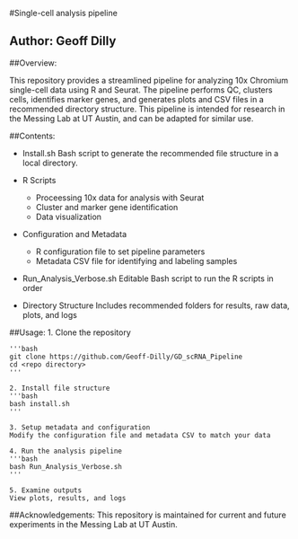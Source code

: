 #Single-cell analysis pipeline 

## Author: Geoff Dilly

##Overview:

This repository provides a streamlined pipeline for analyzing 10x Chromium single-cell data using R and Seurat. The pipeline performs QC, clusters cells, identifies marker genes, and generates plots and CSV files in a recommended directory structure. This pipeline is intended for research in the Messing Lab at UT Austin, and can be adapted for similar use. 

##Contents:

- Install.sh
	Bash script to generate the recommended file structure in a local directory. 

- R Scripts
	- Proceessing 10x data for analysis with Seurat
	- Cluster and marker gene identification  
	- Data visualization

- Configuration and Metadata
	- R configuration file to set pipeline parameters
	- Metadata CSV file for identifying and labeling samples

- Run_Analysis_Verbose.sh
	Editable Bash script to run the R scripts in order

- Directory Structure
	Includes recommended folders for results, raw data, plots, and logs

##Usage:
	1. Clone the repository

	'''bash
	git clone https://github.com/Geoff-Dilly/GD_scRNA_Pipeline
	cd <repo directory>
	'''

	2. Install file structure
	'''bash
	bash install.sh
	'''

	3. Setup metadata and configuration
	Modify the configuration file and metadata CSV to match your data

	4. Run the analysis pipeline
	'''bash
	bash Run_Analysis_Verbose.sh
	'''

	5. Examine outputs
	View plots, results, and logs

##Acknowledgements:
This repository is maintained for current and future experiments in the Messing Lab at UT Austin. 